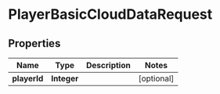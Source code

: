 

# PlayerBasicCloudDataRequest


## Properties

| Name | Type | Description | Notes |
|------------ | ------------- | ------------- | -------------|
|**playerId** | **Integer** |  |  [optional] |



